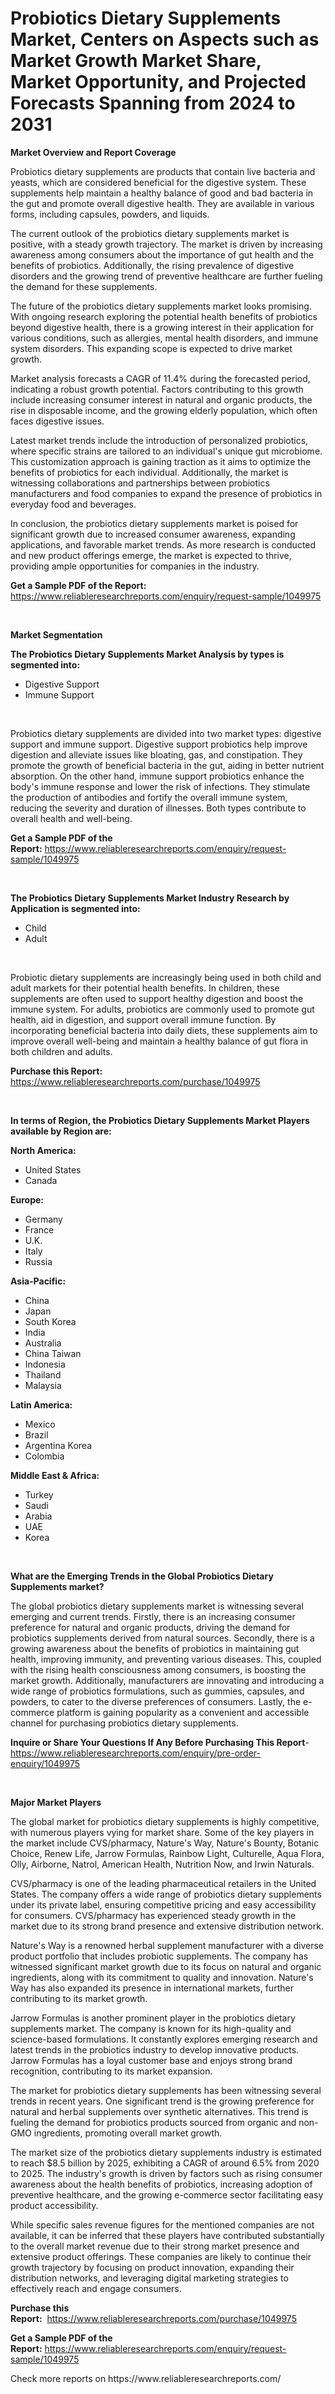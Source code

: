 <p><h1>Probiotics Dietary Supplements Market, Centers on Aspects such as Market Growth Market Share, Market Opportunity, and Projected Forecasts Spanning from 2024 to 2031</h1></p><p><strong>Market Overview and Report Coverage</strong></p>
<p><p>Probiotics dietary supplements are products that contain live bacteria and yeasts, which are considered beneficial for the digestive system. These supplements help maintain a healthy balance of good and bad bacteria in the gut and promote overall digestive health. They are available in various forms, including capsules, powders, and liquids.</p><p>The current outlook of the probiotics dietary supplements market is positive, with a steady growth trajectory. The market is driven by increasing awareness among consumers about the importance of gut health and the benefits of probiotics. Additionally, the rising prevalence of digestive disorders and the growing trend of preventive healthcare are further fueling the demand for these supplements.</p><p>The future of the probiotics dietary supplements market looks promising. With ongoing research exploring the potential health benefits of probiotics beyond digestive health, there is a growing interest in their application for various conditions, such as allergies, mental health disorders, and immune system disorders. This expanding scope is expected to drive market growth.</p><p>Market analysis forecasts a CAGR of 11.4% during the forecasted period, indicating a robust growth potential. Factors contributing to this growth include increasing consumer interest in natural and organic products, the rise in disposable income, and the growing elderly population, which often faces digestive issues.</p><p>Latest market trends include the introduction of personalized probiotics, where specific strains are tailored to an individual's unique gut microbiome. This customization approach is gaining traction as it aims to optimize the benefits of probiotics for each individual. Additionally, the market is witnessing collaborations and partnerships between probiotics manufacturers and food companies to expand the presence of probiotics in everyday food and beverages.</p><p>In conclusion, the probiotics dietary supplements market is poised for significant growth due to increased consumer awareness, expanding applications, and favorable market trends. As more research is conducted and new product offerings emerge, the market is expected to thrive, providing ample opportunities for companies in the industry.</p></p>
<p><strong>Get a Sample PDF of the Report:</strong> <a href="https://www.reliableresearchreports.com/enquiry/request-sample/1049975">https://www.reliableresearchreports.com/enquiry/request-sample/1049975</a></p>
<p>&nbsp;</p>
<p><strong>Market Segmentation</strong></p>
<p><strong>The Probiotics Dietary Supplements Market Analysis by types is segmented into:</strong></p>
<p><ul><li>Digestive Support</li><li>Immune Support</li></ul></p>
<p>&nbsp;</p>
<p><p>Probiotics dietary supplements are divided into two market types: digestive support and immune support. Digestive support probiotics help improve digestion and alleviate issues like bloating, gas, and constipation. They promote the growth of beneficial bacteria in the gut, aiding in better nutrient absorption. On the other hand, immune support probiotics enhance the body's immune response and lower the risk of infections. They stimulate the production of antibodies and fortify the overall immune system, reducing the severity and duration of illnesses. Both types contribute to overall health and well-being.</p></p>
<p><strong>Get a Sample PDF of the Report:</strong>&nbsp;<a href="https://www.reliableresearchreports.com/enquiry/request-sample/1049975">https://www.reliableresearchreports.com/enquiry/request-sample/1049975</a></p>
<p>&nbsp;</p>
<p><strong>The Probiotics Dietary Supplements Market Industry Research by Application is segmented into:</strong></p>
<p><ul><li>Child</li><li>Adult</li></ul></p>
<p>&nbsp;</p>
<p><p>Probiotic dietary supplements are increasingly being used in both child and adult markets for their potential health benefits. In children, these supplements are often used to support healthy digestion and boost the immune system. For adults, probiotics are commonly used to promote gut health, aid in digestion, and support overall immune function. By incorporating beneficial bacteria into daily diets, these supplements aim to improve overall well-being and maintain a healthy balance of gut flora in both children and adults.</p></p>
<p><strong>Purchase this Report:</strong>&nbsp; <a href="https://www.reliableresearchreports.com/purchase/1049975">https://www.reliableresearchreports.com/purchase/1049975</a></p>
<p>&nbsp;</p>
<p><strong>In terms of Region, the Probiotics Dietary Supplements Market Players available by Region are:</strong></p>
<p>
    <p> <strong> North America: </strong>
        <ul>
            <li>United States</li>
            <li>Canada</li>
        </ul>
        </p> 
    <p> <strong> Europe: </strong>
        <ul>
            <li>Germany</li>
            <li>France</li>
            <li>U.K.</li>
            <li>Italy</li>
            <li>Russia</li>
        </ul>
        </p> 
    <p> <strong> Asia-Pacific: </strong>
        <ul>
            <li>China</li>
            <li>Japan</li>
            <li>South Korea</li>
            <li>India</li>
            <li>Australia</li>
            <li>China Taiwan</li>
            <li>Indonesia</li>
            <li>Thailand</li>
            <li>Malaysia</li>
        </ul>
        </p> 
    <p> <strong> Latin America: </strong>
        <ul>
            <li>Mexico</li>
            <li>Brazil</li>
            <li>Argentina Korea</li>
            <li>Colombia</li>
        </ul>
        </p> 
    <p> <strong> Middle East & Africa: </strong>
        <ul>
            <li>Turkey</li>
            <li>Saudi</li>
            <li>Arabia</li>
            <li>UAE</li>
            <li>Korea</li>
        </ul>
    </p>
    </p>
<p>&nbsp;</p>
<p><strong>What are the Emerging Trends in the Global Probiotics Dietary Supplements market?</strong></p>
<p><p>The global probiotics dietary supplements market is witnessing several emerging and current trends. Firstly, there is an increasing consumer preference for natural and organic products, driving the demand for probiotics supplements derived from natural sources. Secondly, there is a growing awareness about the benefits of probiotics in maintaining gut health, improving immunity, and preventing various diseases. This, coupled with the rising health consciousness among consumers, is boosting the market growth. Additionally, manufacturers are innovating and introducing a wide range of probiotics formulations, such as gummies, capsules, and powders, to cater to the diverse preferences of consumers. Lastly, the e-commerce platform is gaining popularity as a convenient and accessible channel for purchasing probiotics dietary supplements.</p></p>
<p><strong>Inquire or Share Your Questions If Any Before Purchasing This Report</strong>- <a href="https://www.reliableresearchreports.com/enquiry/pre-order-enquiry/1049975">https://www.reliableresearchreports.com/enquiry/pre-order-enquiry/1049975</a></p>
<p>&nbsp;</p>
<p><strong>Major Market Players</strong></p>
<p><p>The global market for probiotics dietary supplements is highly competitive, with numerous players vying for market share. Some of the key players in the market include CVS/pharmacy, Nature's Way, Nature's Bounty, Botanic Choice, Renew Life, Jarrow Formulas, Rainbow Light, Culturelle, Aqua Flora, Olly, Airborne, Natrol, American Health, Nutrition Now, and Irwin Naturals.</p><p>CVS/pharmacy is one of the leading pharmaceutical retailers in the United States. The company offers a wide range of probiotics dietary supplements under its private label, ensuring competitive pricing and easy accessibility for consumers. CVS/pharmacy has experienced steady growth in the market due to its strong brand presence and extensive distribution network.</p><p>Nature's Way is a renowned herbal supplement manufacturer with a diverse product portfolio that includes probiotic supplements. The company has witnessed significant market growth due to its focus on natural and organic ingredients, along with its commitment to quality and innovation. Nature's Way has also expanded its presence in international markets, further contributing to its market growth.</p><p>Jarrow Formulas is another prominent player in the probiotics dietary supplements market. The company is known for its high-quality and science-based formulations. It constantly explores emerging research and latest trends in the probiotics industry to develop innovative products. Jarrow Formulas has a loyal customer base and enjoys strong brand recognition, contributing to its market expansion.</p><p>The market for probiotics dietary supplements has been witnessing several trends in recent years. One significant trend is the growing preference for natural and herbal supplements over synthetic alternatives. This trend is fueling the demand for probiotics products sourced from organic and non-GMO ingredients, promoting overall market growth.</p><p>The market size of the probiotics dietary supplements industry is estimated to reach $8.5 billion by 2025, exhibiting a CAGR of around 6.5% from 2020 to 2025. The industry's growth is driven by factors such as rising consumer awareness about the health benefits of probiotics, increasing adoption of preventive healthcare, and the growing e-commerce sector facilitating easy product accessibility.</p><p>While specific sales revenue figures for the mentioned companies are not available, it can be inferred that these players have contributed substantially to the overall market revenue due to their strong market presence and extensive product offerings. These companies are likely to continue their growth trajectory by focusing on product innovation, expanding their distribution networks, and leveraging digital marketing strategies to effectively reach and engage consumers.</p></p>
<p><strong>Purchase this Report:</strong>&nbsp;&nbsp;<a href="https://www.reliableresearchreports.com/purchase/1049975">https://www.reliableresearchreports.com/purchase/1049975</a></p>
<p></p>
<p><strong>Get a Sample PDF of the Report:</strong>&nbsp;<a href="https://www.reliableresearchreports.com/enquiry/request-sample/1049975">https://www.reliableresearchreports.com/enquiry/request-sample/1049975</a></p>
<p>Check more reports on https://www.reliableresearchreports.com/</p>